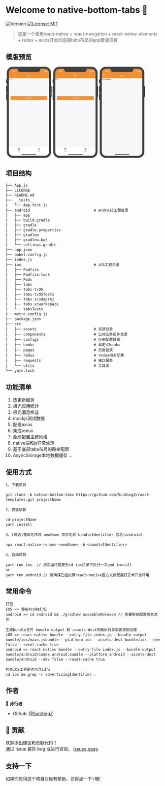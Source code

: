 # Welcome to native-bottom-tabs 👋
![Version](https://img.shields.io/badge/version-1.0.0-blue.svg?cacheSeconds=2592000)
[![License: MIT](https://img.shields.io/badge/License-MIT-yellow.svg)](#)

> 这是一个使用react-native + react-navigation + react-native-elements + redux + axios开发的底部tabs布局的app模版项目

## 模版预览
<img src="https://github.com/SunXingZ/react-templates/blob/master/bottom_tabs_preview/31585803617_.pic.jpg" width="30%"><img src="https://github.com/SunXingZ/react-templates/blob/master/bottom_tabs_preview/41585803618_.pic.jpg" width="30%"><img src="https://github.com/SunXingZ/react-templates/blob/master/bottom_tabs_preview/51585803618_.pic.jpg" width="30%">

## 项目结构
```
├── App.js
├── LICENSE
├── README.md
├── __tests__
│   └── App-test.js
├── android                             # android工程目录
│   ├── app
│   ├── build.gradle
│   ├── gradle
│   ├── gradle.properties
│   ├── gradlew
│   ├── gradlew.bat
│   └── settings.gradle
├── app.json
├── babel.config.js
├── index.js
├── ios                                 # iOS工程目录
│   ├── Podfile
│   ├── Podfile.lock
│   ├── Pods
│   ├── tabs
│   ├── tabs-tvOS
│   ├── tabs-tvOSTests
│   ├── tabs.xcodeproj
│   ├── tabs.xcworkspace
│   └── tabsTests
├── metro.config.js
├── package.json
├── src
│   ├── assets                          # 资源目录
│   ├── components                      # 公共业务组件目录
│   ├── configs                         # 应用配置目录
│   ├── hooks                           # 自定义hooks
│   ├── pages                           # 页面目录
│   ├── redux                           # redux相关配置
│   ├── requests                        # 接口服务
│   └── utils                           # 工具库
└── yarn.lock
```

## 功能清单

1. 热更新服务
2. 极光应用统计
3. 极光消息推送
4. mockjs测试数据
5. 配置axios
6. 集成redux
7. 全局配置主题风格
8. native端和js异常处理
9. 基于底部tabs布局的路由配置
10. AsyncStorage本地数据缓存
...

## 使用方式

```
1、下载项目

git clone -b native-bottom-tabs https://github.com/SunXingZ/react-templates.git projectName

2、安装依赖

cd projectName 
yarn install

3、(可选)重命名项目 newName 项目名称 bundleIdentifier 包名(android)

npx react-native-rename <newName> -b <bundleIdentifier>

4、启动项目

yarn run ios  // 初次运行需要先cd ios目录下执行一次pod install
or
yarn run android // 请确保已经按照react-native官方文档配置好安卓开发环境
```

## 常用命令

```
打包
iOS => 使用Xcode打包
android => cd android && ./gradlew assembleRelease // 需要提前配置签名文件

生成bundle文件 bundle-output 和 assets-dest的输出目录需要提前创建
iOS => react-native bundle --entry-file index.js --bundle-output bundle/ios/main.jsbundle --platform ios --assets-dest bundle/ios --dev false --reset-cache true
android => react-native bundle --entry-file index.js --bundle-output bundle/android/index.android.bundle --platform android --assets-dest bundle/android --dev false --reset-cache true

检查iOS工程是否包含idfa
cd ios && grep -r advertisingIdentifier .
```

## 作者

👤 **孙行者**

* Github: [@SunXingZ](https://github.com/SunXingZ)

## 🤝 贡献

欢迎提出建议和贡献代码！<br />通过 Issue 报告 bug 或进行咨询。 [issues page](https://github.com/SunXingZ/react-templates/issues). 

## 支持一下

如果你觉得这个项目对你有帮助，记得点一下⭐️哦!